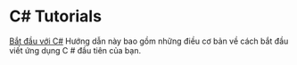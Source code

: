 # C# Tutorials

[Bắt đầu với C#](getting-started/README.md)
Hướng dẫn này bao gồm những điều cơ bản về cách bắt đầu viết ứng dụng C # đầu tiên của bạn.
